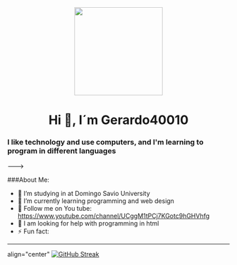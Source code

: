 <div align="center">
<img src="https://media.giphy.com/media/77rvjVcaJr1BgKSXtR/giphy.gif" aling width="200"/>
</div>
<div id="header" aling="center">
<h1 align="center">Hi 👋, I´m Gerardo40010</h1>
  <h3 aling="center">I like technology and use computers, and I'm learning to program in different languages
</div>
--->

###About Me:

- 🔭 I’m studying in at Domingo Savio University 
- 🌱 I’m currently learning programming and web design
- 🔴 Follow me on You tube: https://www.youtube.com/channel/UCggM1tPCj7KGotc9hGHVhfg
- 🤔 I am looking for help with programming in html
- ⚡ Fun fact: 
---
align="center" [![GitHub Streak](https://streak-stats.demolab.com?user=Gerardo40010&theme=neon&hide_border=true&locale=es&date_format=j%20M%5B%20Y%5D)](https://git.io/streak-stats)

